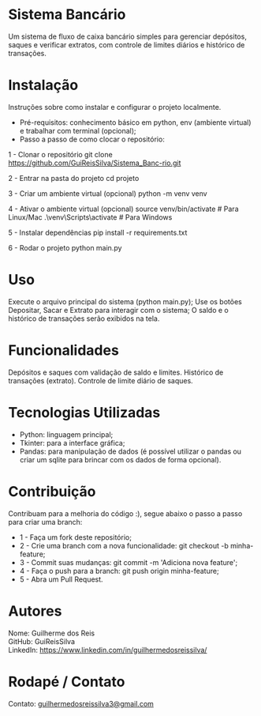 # Sistema Bancário

Um sistema de fluxo de caixa bancário simples para gerenciar depósitos, saques e verificar extratos, com controle de limites diários e histórico de transações.

# Instalação

Instruções sobre como instalar e configurar o projeto localmente.

- Pré-requisitos: conhecimento básico em python, env (ambiente virtual) e trabalhar com terminal (opcional);
- Passo a passo de como clocar o repositório:

1 - Clonar o repositório
git clone https://github.com/GuiReisSilva/Sistema_Banc-rio.git

2 - Entrar na pasta do projeto
cd projeto

3 - Criar um ambiente virtual (opcional)
python -m venv venv

4 - Ativar o ambiente virtual (opcional)
source venv/bin/activate # Para Linux/Mac
.\venv\Scripts\activate # Para Windows

5 - Instalar dependências
pip install -r requirements.txt

6 - Rodar o projeto
python main.py

# Uso

Execute o arquivo principal do sistema (python main.py);
Use os botões Depositar, Sacar e Extrato para interagir com o sistema;
O saldo e o histórico de transações serão exibidos na tela.

# Funcionalidades

Depósitos e saques com validação de saldo e limites.
Histórico de transações (extrato).
Controle de limite diário de saques.

# Tecnologias Utilizadas

- Python: linguagem principal;
- Tkinter: para a interface gráfica;
- Pandas: para manipulação de dados (é possível utilizar o pandas ou criar um sqlite para brincar com os dados de forma opcional).

# Contribuição

Contribuam para a melhoria do código :), segue abaixo o passo a passo para criar uma branch:

- 1 - Faça um fork deste repositório;
- 2 - Crie uma branch com a nova funcionalidade: git checkout -b minha-feature;
- 3 - Commit suas mudanças: git commit -m 'Adiciona nova feature';
- 4 - Faça o push para a branch: git push origin minha-feature;
- 5 - Abra um Pull Request.

# Autores

Nome: Guilherme dos Reis  
GitHub: GuiReisSilva  
LinkedIn: https://www.linkedin.com/in/guilhermedosreissilva/

# Rodapé / Contato

Contato: guilhermedosreissilva3@gmail.com
